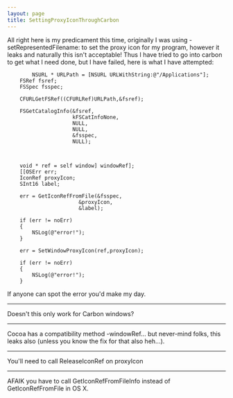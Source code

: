 ```yaml
---
layout: page
title: SettingProxyIconThroughCarbon
---
```


All right here is my predicament this time, originally I was using -setRepresentedFilename: to set the proxy icon for my program, however it leaks and naturally this isn't acceptable! Thus I have tried to go into carbon to get what I need done, but I have failed, here is what I have attempted:

    		NSURL * URLPath = [NSURL URLWithString:@"/Applications"];
		FSRef fsref;
		FSSpec fsspec;
		
		CFURLGetFSRef((CFURLRef)URLPath,&fsref);
		
		FSGetCatalogInfo(&fsref, 
						 kFSCatInfoNone, 
						 NULL,
						 NULL,
						 &fsspec,
						 NULL);
		
		
		
		void * ref = self window] windowRef];
		[[OSErr err;
		IconRef proxyIcon;
		SInt16 label;
		
		err = GetIconRefFromFile(&fsspec,
						   &proxyIcon,
						   &label);
		
		if (err != noErr)
		{
			NSLog(@"error!");
		}
		
		err = SetWindowProxyIcon(ref,proxyIcon);
		
		if (err != noErr)
		{
			NSLog(@"error!");
		}


If anyone can spot the error you'd make my day.

----

Doesn't this only work for Carbon windows?

----

Cocoa has a compatibility method -windowRef... but never-mind folks, this leaks also (unless you know the fix for that also heh...).

----
You'll need to call ReleaseIconRef on proxyIcon

----
AFAIK you have to call GetIconRefFromFileInfo instead of GetIconRefFromFile in OS X.

